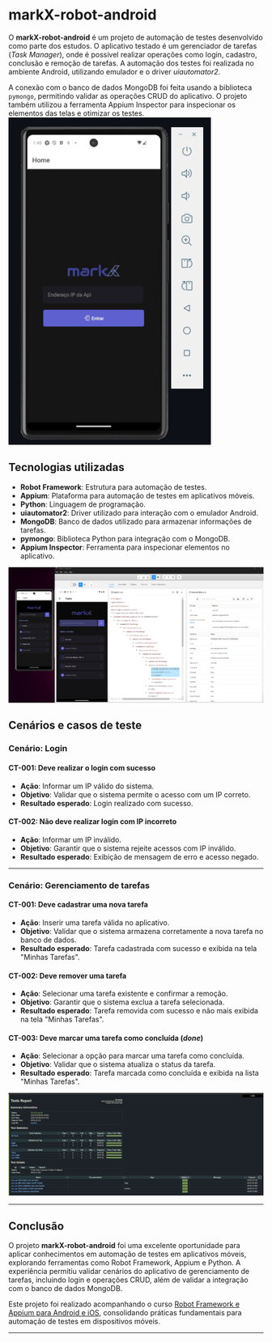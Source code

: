 # markX-robot-android

O **markX-robot-android** é um projeto de automação de testes desenvolvido como parte dos estudos. O aplicativo testado é um gerenciador de tarefas (*Task Manager*), onde é possível realizar operações como login, cadastro, conclusão e remoção de tarefas. A automação dos testes foi realizada no ambiente Android, utilizando emulador e o driver *uiautomator2*. 

A conexão com o banco de dados MongoDB foi feita usando a biblioteca `pymongo`, permitindo validar as operações CRUD do aplicativo. O projeto também utilizou a ferramenta Appium Inspector para inspecionar os elementos das telas e otimizar os testes.
<img src="https://github.com/carolprotasio/markX-robot-android/blob/main/assets/android2.png" alt="web" width="400"/>

## Tecnologias utilizadas

- **Robot Framework**: Estrutura para automação de testes.
- **Appium**: Plataforma para automação de testes em aplicativos móveis.
- **Python**: Linguagem de programação.
- **uiautomator2**: Driver utilizado para interação com o emulador Android.
- **MongoDB**: Banco de dados utilizado para armazenar informações de tarefas.
- **pymongo**: Biblioteca Python para integração com o MongoDB.
- **Appium Inspector**: Ferramenta para inspecionar elementos no aplicativo.

<img src="https://github.com/carolprotasio/markX-robot-android/blob/main/assets/appium.png" alt="web" width="800"/>

## Cenários e casos de teste

### Cenário: Login
#### CT-001: Deve realizar o login com sucesso
- **Ação**: Informar um IP válido do sistema.
- **Objetivo**: Validar que o sistema permite o acesso com um IP correto.
- **Resultado esperado**: Login realizado com sucesso.

#### CT-002: Não deve realizar login com IP incorreto
- **Ação**: Informar um IP inválido.
- **Objetivo**: Garantir que o sistema rejeite acessos com IP inválido.
- **Resultado esperado**: Exibição de mensagem de erro e acesso negado.

---

### Cenário: Gerenciamento de tarefas
#### CT-001: Deve cadastrar uma nova tarefa
- **Ação**: Inserir uma tarefa válida no aplicativo.
- **Objetivo**: Validar que o sistema armazena corretamente a nova tarefa no banco de dados.
- **Resultado esperado**: Tarefa cadastrada com sucesso e exibida na tela "Minhas Tarefas".

#### CT-002: Deve remover uma tarefa
- **Ação**: Selecionar uma tarefa existente e confirmar a remoção.
- **Objetivo**: Garantir que o sistema exclua a tarefa selecionada.
- **Resultado esperado**: Tarefa removida com sucesso e não mais exibida na tela "Minhas Tarefas".

#### CT-003: Deve marcar uma tarefa como concluída (*done*)
- **Ação**: Selecionar a opção para marcar uma tarefa como concluída.
- **Objetivo**: Validar que o sistema atualiza o status da tarefa.
- **Resultado esperado**: Tarefa marcada como concluída e exibida na lista "Minhas Tarefas".

<img src="https://github.com/carolprotasio/markX-robot-android/blob/main/assets/tests.png" alt="web" width="1000"/>

---

## Conclusão

O projeto **markX-robot-android** foi uma excelente oportunidade para aplicar conhecimentos em automação de testes em aplicativos móveis, explorando ferramentas como Robot Framework, Appium e Python. A experiência permitiu validar cenários do aplicativo de gerenciamento de tarefas, incluindo login e operações CRUD, além de validar a integração com o banco de dados MongoDB.

Este projeto foi realizado acompanhando o curso [Robot Framework e Appium para Android e iOS](https://www.udemy.com/course/robot-framework-e-appium-para-android-e-ios), consolidando práticas fundamentais para automação de testes em dispositivos móveis.

---
